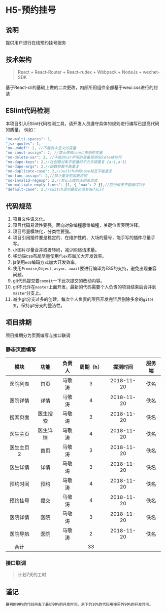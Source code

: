 # H5-预约挂号


## 说明
提供用户进行在线预约挂号服务

## 技术架构
> React + React-Router + React-rudex + Wbbpack + NodeJs + wechet-SDK

基于React-cli的基础上做的二次更改，内部所用组件全部基于weui.css进行的封装

## ESlint代码检测
本项目引入ESlint代码检测工具，请开发人员遵守具体的规则进行编写已提高代码的质量。
例如：

```javascript
"no-multi-spaces": 1,
"jsx-quotes": 1,
"no-undef": 2, //不能有未定义的变量
"no-const-assign": 2, //禁止修改const声明的变量
"no-delete-var": 2, //不能对var声明的变量使用delete操作符
"no-dupe-keys": 2,//在创建对象字面量时不允许键重复 {a:1,a:1}
"no-dupe-args": 2,//函数参数不能重复
"no-duplicate-case": 2,//switch中的case标签不能重复
"no-func-assign": 2,//禁止重复的函数声明
"no-invalid-regexp": 2,//禁止无效的正则表达式
"no-multiple-empty-lines": [1, { "max": 2 }],//空行最多不能超过2行
"default-case": 2,//switch语句最后必须有default
```

## 代码规范
1. 项目文件语义化。
2. 项目代码易读性要强，面向对象编程思维编程，关键位置表明注释。
3. 项目尽量模块化，分类性要强。
4. 项目引用插件要是稳定的、在维护性的、大场的最号，能手写的插件尽量手写。
5. 小图片尽量合并或者转码，减少网络请求量。
6. 移动端css布局尽量使用`flex`布局加大开发效率。
7. js使用`es6`编码方式加大开发效率。
8. 使用`Promise`,`Object`, `async、await`要进行编译为ES5的支持，避免出现兼容问题。
9. git代码提交要`commit`一下此次提交的改动内容。
10. git不允许在`master`上面开发，最新的代码需要个人负责的项目结束后合并到`master`分支上。
11. 减少git分支过多的创建，每次个人负责的项目开发完毕后删除多余的`git分支`，保持git分支的整洁性。

## 项目排期
项目排期分为页面编写与接口联调

### 静态页面编写
| 模块 | 功能 | 负责人 | 周期（h）| 提测时间 | 服务端 |
| :--: | :--: | :--: | :--: | :--: | :--: |
| 医院列表 | 首页 | 马敬涛 | 3 | 2018-11-20 | 佚名 |
| 医院详情 | 详情 | 马敬涛 | 4 | 2018-11-20 | 佚名 |
| 搜索页面 | 医生搜索 | 马敬涛 | 3 | 2018-11-20 | 佚名 |
| 医生主页 | 医生详情 | 马敬涛 | 4 | 2018-11-20 | 佚名 |
| 医生主页2 | 首页 | 马敬涛 | 3 | 2018-11-20 | 佚名 |
| 医生详情 | 详情 | 马敬涛 | 3 | 2018-11-20 | 佚名 |
| 预约时间 | 预约 | 马敬涛 | 4 | 2018-11-20 | 佚名 |
| 预约挂号 | 提交 | 马敬涛 | 4 | 2018-11-20 | 佚名 |
| 医院详情 | 医院 | 马敬涛 | 3 | 2018-11-20 | 佚名 |
| 医院导航 | 医院 | 马敬涛 | 2 | 2018-11-20 | 佚名 |
| 合计 |  |  | 33 |  |  |

### 接口联调
>计划7天的工时

## 谨记
```text
最初的90%的代码用去了最初90%的开发时间。余下的10%的代码用掉另外90%的开发时间。
```